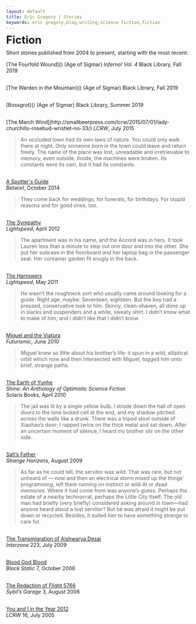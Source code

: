 ```yaml
---
layout: default
title: Eric Gregory | Stories
keywords: eric gregory,blog,writing,science fiction,fiction
---
```

<span style="font-size: 22pt; line-height: 0.8em;"><strong>Fiction</strong></span>
  
Short stories published from 2004 to present, starting with the most recent:
<p></p>
<div style="margin-top: 15px;">
</div>
[The Fourfold Wound]() (Age of Sigmar)  
<em>Inferno! Vol. 4</em>  
Black Library, Fall 2019

<div style="margin-top: 30px;">
	</div>
[The Warden in the Mountain]() (Age of Sigmar)  
Black Library, Fall 2019

<div style="margin-top: 30px;">
	</div>
[Bossgrot]() (Age of Sigmar)  
Black Library, Summer 2019

<div style="margin-top: 30px;">
	</div>
[The March Wind](http://smallbeerpress.com/lcrw/2015/07/01/lady-churchills-rosebud-wristlet-no-33/)   
<em>LCRW</em>, July 2015  

> An occluded town had its own laws of nature. You could only walk there at night. Only someone born in the town could leave and return freely. The name of the place was lost, unreadable and irretrievable to memory, even outside. Inside, the machines were broken. Its constants were its own, but it had its constants. 

<div style="margin-top: 30px;">
	</div>

[A Spotter's Guide](http://betwixtmagazine.com/a-spotters-guide-by-eric-gregory/)   
<em>Betwixt</em>, October 2014  

> They come back for weddings, for funerals, for birthdays. For stupid reasons and for good ones, too. 

<div style="margin-top: 30px;">
	</div>

[The Sympathy](http://www.lightspeedmagazine.com/fiction/the-sympathy/)   
<em>Lightspeed</em>, April 2012  

> The apartment was in his name, and the Accord was in hers. It took Lauren less than a minute to step out one door and into 
> the other. She put her suitcase in the floorboard and her laptop bag in the passenger seat. Her container garden fit snugly
> in the back.  

<div style="margin-top: 30px;">
	</div>

[The Harrowers](http://www.lightspeedmagazine.com/fiction/the-harrowers/)   
<em>Lightspeed</em>, May 2011

> He wasn’t the roughneck sort who usually came around looking for a guide. Right age, maybe: Seventeen, eighteen. But the boy had a pressed, conservative look to him. Skinny, clean-shaven, all done up in slacks and suspenders and a white, sweaty shirt. I didn’t know what to make of him, and I didn’t like that I didn’t know. 


<div style="margin-top: 30px;">
	</div>

[Miguel and the Viatura](http://futurismic.com/2010/06/01/new-fiction-miguel-and-the-viatura-by-eric-gregory/)   
<em>Futurismic</em>, June 2010

> Miguel knew so little about his brother’s life: it spun in a wild, elliptical orbit which now and then intersected with Miguel, tugged him onto brief, strange paths.

<div style="margin-top: 30px;">
	</div>

[The Earth of Yunhe](http://www.amazon.com/Shine-An-Anthology-Optimistic-SF/dp/1906735670/)   
<em>Shine: An Anthology of Optimistic Science Fiction</em>   
Solaris Books, April 2010

>The jail was lit by a single yellow bulb. I strode down the hall of open doors to the lone locked cell at the end, and my shadow pitched across the walls like a drunk. There was a tripod stool outside of Xiaohao’s door; I rapped twice on the thick metal and sat down. After an uncertain moment of silence, I heard my brother stir on the other side.

<div style="margin-top: 30px;">
	</div>

[Salt’s Father](http://www.strangehorizons.com/2009/20090803/salt-f.shtml)   
<em>Strange Horizons</em>, August 2009

>As far as he could tell, the servitor was wild. That was rare, but not unheard of — now and then an electrical storm mixed up the things’ programming, left them running on instinct or wild AI or dead memories. Where it had come from was anyone’s guess. Perhaps the estate of a nearby technocrat, perhaps the Little City itself. The old man had briefly (very briefly) considered asking around in town—had anyone heard about a lost servitor? But he was afraid it might be put down or recycled. Besides, it suited him to have something strange to care for.

<div style="margin-top: 30px;">
	</div>

[The Transmigration of Aishwarya Desai]()   
<em>Interzone</em> 223, July 2009

<div style="margin-top: 30px;">
	</div>

[Blood God Blood]()   
<em>Black Static</em> 7, October 2008

<div style="margin-top: 30px;">
	</div>

[The Redaction of Flight 5766](http://www.sensesfive.com/sg3.php)    
<em>Sybil’s Garage</em> 3, August 2006

<div style="margin-top: 30px;">
	</div>

[You and I in the Year 2012](http://lcrw.net/issues/lcrw16.htm)   
<em>LCRW</em> 16, July 2005